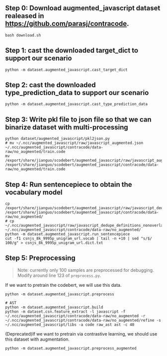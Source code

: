 
## Step 0: Download augmented_javascript dataset realeased in https://github.com/parasj/contracode. 
```
bash download.sh 
```

## Step 1: cast the downloaded target_dict to support our scenario
```
python -m dataset.augmented_javascript.cast_target_dict 
```

## Step 2: cast the downloaded type_prediction_data to support our scenario
```
python -m dataset.augmented_javascript.cast_type_prediction_data
```


## Step 3: Write pkl file to json file so that we can binarize dataset with multi-processing
```
python dataset/augmented_javascript/pkl2json.py
# mv ~/.ncc/augmented_javascript/raw/javascript_augmented.json ~/.ncc/augmented_javascript/contracode/data-raw/no_augmented/train.code
mv /export/share/jianguo/scodebert/augmented_javascript/raw/javascript_augmented.json /export/share/jianguo/scodebert/augmented_javascript/contracode/data-raw/no_augmented/train.code
```

## Step 4: Run sentencepiece to obtain the vocabulary model

```
cp /export/share/jianguo/scodebert/augmented_javascript/raw/javascript_dedupe_definitions_nonoverlap_v2_train.jsonl.gz /export/share/jianguo/scodebert/augmented_javascript/contracode/data-raw/no_augmented/
# cp ~/.ncc/augmented_javascript/raw/javascript_dedupe_definitions_nonoverlap_v2_train.jsonl.gz ~/.ncc/augmented_javascript/contracode/data-raw/no_augmented/
python -m dataset.augmented_javascript.run_sentencepiece
cut -f1 csnjs_8k_9995p_unigram_url.vocab | tail -n +10 | sed "s/$/ 100/g" > csnjs_8k_9995p_unigram_url.dict.txt
```


## Step 5: Preprocessing
> Note: currently only 100 samples are preprocessed for debugging. Modify around line 123 of ```preprocess.py```.

If we want to pretrain the codebert, we will use this data.
```
python -m dataset.augmented_javascript.preprocess

# AST
python -m dataset.augmented_javascript.build
python -m dataset.csn.feature_extract -l javascript -f ~/.ncc/augmented_javascript/contracode/data-raw/no_augmented -r ~/.ncc/augmented_javascript/contracode/data-raw/no_augmented/refine -s ~/.ncc/augmented_javascript/libs -a code raw_ast ast -c 40  
```

(Deprecated)If we want to pretrain via contrastive learning, we should use this dataset with augmentation.
```
python -m dataset.augmented_javascript.preprocess_augmented
```